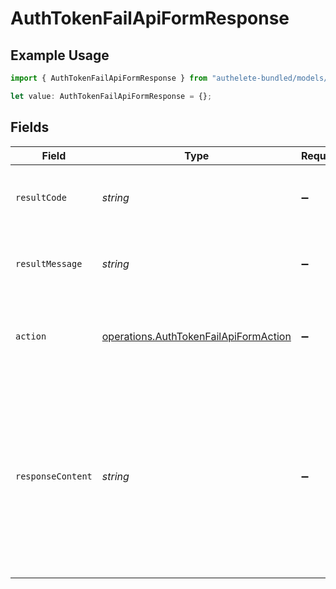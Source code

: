 # AuthTokenFailApiFormResponse

## Example Usage

```typescript
import { AuthTokenFailApiFormResponse } from "authelete-bundled/models/operations";

let value: AuthTokenFailApiFormResponse = {};
```

## Fields

| Field                                                                                                                                                                                          | Type                                                                                                                                                                                           | Required                                                                                                                                                                                       | Description                                                                                                                                                                                    |
| ---------------------------------------------------------------------------------------------------------------------------------------------------------------------------------------------- | ---------------------------------------------------------------------------------------------------------------------------------------------------------------------------------------------- | ---------------------------------------------------------------------------------------------------------------------------------------------------------------------------------------------- | ---------------------------------------------------------------------------------------------------------------------------------------------------------------------------------------------- |
| `resultCode`                                                                                                                                                                                   | *string*                                                                                                                                                                                       | :heavy_minus_sign:                                                                                                                                                                             | The code which represents the result of the API call.                                                                                                                                          |
| `resultMessage`                                                                                                                                                                                | *string*                                                                                                                                                                                       | :heavy_minus_sign:                                                                                                                                                                             | A short message which explains the result of the API call.                                                                                                                                     |
| `action`                                                                                                                                                                                       | [operations.AuthTokenFailApiFormAction](../../models/operations/authtokenfailapiformaction.md)                                                                                                 | :heavy_minus_sign:                                                                                                                                                                             | The next action that the authorization server implementation should take.                                                                                                                      |
| `responseContent`                                                                                                                                                                              | *string*                                                                                                                                                                                       | :heavy_minus_sign:                                                                                                                                                                             | The content that the authorization server implementation is to return to the client application.<br/>Its format varies depending on the value of `action` parameter. See description for details.<br/> |